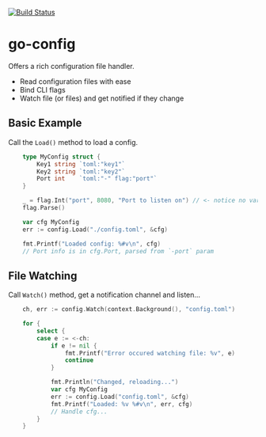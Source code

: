 [![Build Status](https://travis-ci.org/peak/go-config.svg?branch=master)](https://travis-ci.org/peak/go-config)

# go-config

Offers a rich configuration file handler.

- Read configuration files with ease
- Bind CLI flags
- Watch file (or files) and get notified if they change

## Basic Example

Call the `Load()` method to load a config.

```go
    type MyConfig struct {
        Key1 string `toml:"key1"`
        Key2 string `toml:"key2"`
        Port int    `toml:"-" flag:"port"`
    }

    _ = flag.Int("port", 8080, "Port to listen on") // <- notice no variable
    flag.Parse()

    var cfg MyConfig
    err := config.Load("./config.toml", &cfg)

    fmt.Printf("Loaded config: %#v\n", cfg)
    // Port info is in cfg.Port, parsed from `-port` param
```

## File Watching

Call `Watch()` method, get a notification channel and listen...

```go
    ch, err := config.Watch(context.Background(), "config.toml")

    for {
        select {
        case e := <-ch:
        	if e != nil {
        		fmt.Printf("Error occured watching file: %v", e)
        		continue
        	}

            fmt.Println("Changed, reloading...")
            var cfg MyConfig
            err := config.Load("config.toml", &cfg)
            fmt.Printf("Loaded: %v %#v\n", err, cfg)
            // Handle cfg...
        }
    }
```
